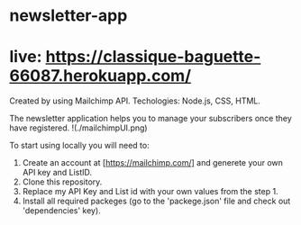 # newsletter-app

# live: https://classique-baguette-66087.herokuapp.com/

Created by using Mailchimp API. 
Techologies: Node.js, CSS, HTML.

The newsletter application helps you to manage your subscribers once they have registered.
!(./mailchimpUI.png)

To start using locally you will need to: 
1. Create an account at [https://mailchimp.com/] and generete your own API key and ListID.
2. Clone this repository.
3. Replace my API Key and List id with your own values from the step 1.
3. Install all required packeges (go to the 'packege.json' file and check out 'dependencies' key).
